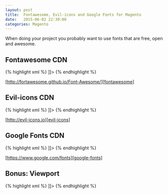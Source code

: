```yaml
---
layout: post
title:  Fontawesome, Evil-icons and Google Fonts for Magento
date:   2015-06-02 22:30:00
categories: Magento
---
```


When doing your project you probably want to use fonts that are free, open and awesome.


Fontawesome CDN
-------------

{% highlight xml %}
<reference name="head">
  <block type="core/text" name="fontawesome.cdn">
    <action method="setText">
      <text><![CDATA[<link rel="stylesheet" href="//maxcdn.bootstrapcdn.com/font-awesome/4.3.0/css/font-awesome.min.css">
      ]]></text>
    </action>
  </block>
</reference>
{% endhighlight %}

[http://fortawesome.github.io/Font-Awesome/][fontawesome]

Evil-icons CDN
-------------

{% highlight xml %}
<reference name="head">
  <block type="core/text" name="evil-icons.cdn">
    <action method="setText">
      <text><![CDATA[<link rel="stylesheet" href="//cdnjs.cloudflare.com/ajax/libs/evil-icons/1.7.2/evil-icons.min.css">
      <script src="//cdnjs.cloudflare.com/ajax/libs/evil-icons/1.7.2/evil-icons.min.js"></script>]]></text>
    </action>
  </block>
</reference>
{% endhighlight %}

[http://evil-icons.io][evil-icons]


Google Fonts CDN
-------------

{% highlight xml %}
<reference name="head">
  <block type="core/text" name="google-fonts">
      <action method="setText">
        <text><![CDATA[<link rel="stylesheet" type="text/css" href="http://fonts.googleapis.com/css?family=Roboto">]]></text>
      </action>
  </block>
</reference>
{% endhighlight %}

[https://www.google.com/fonts][google-fonts]



Bonus: Viewport
-------------

{% highlight xml %}
<reference name="head">
  <block type="core/text" name="viewport">
    <action method="setText">
      <text><![CDATA[<meta name="viewport" content="width=device-width, minimum-scale=1.0, maximum-scale=1.0, user-scalable=no"/>]]></text>
    </action>
  </block>
</reference>
{% endhighlight %}








[fontawesome]:http://fortawesome.github.io/Font-Awesome/
[evil-icons]:http://evil-icons.io
[google-fonts]:https://www.google.com/fonts
